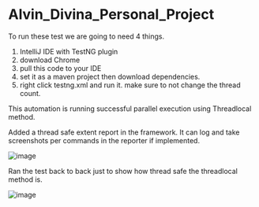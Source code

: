 # Alvin_Divina_Personal_Project

To run these test we are going to need 4 things. 
1. IntelliJ IDE with TestNG plugin
2. download Chrome
3. pull this code to your IDE
4. set it as a maven project then download dependencies.
5. right click testng.xml and run it. make sure to not change the thread count.

This automation is running successful parallel execution using Threadlocal method.

Added a thread safe extent report in the framework. It can log and take screenshots per commands in the reporter if implemented.


![image](https://user-images.githubusercontent.com/29578497/145095136-872bad43-2c4c-4244-a9d3-32f58b804844.png)


Ran the test back to back just to show how thread safe the threadlocal method is.


![image](https://user-images.githubusercontent.com/29578497/144966016-4a4e84fb-2c84-415b-847e-45503cd4bb6e.png)
